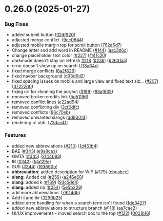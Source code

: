 # 0.26.0 (2025-01-27)


### Bug Fixes

* added submit button ([02df920](https://github.com/jvos415/Abbreve/commit/02df9204cd353cc16dcf636355e5d198d1e54e0b))
* adjusted merge conflict. ([9cc0844](https://github.com/jvos415/Abbreve/commit/9cc0844980140aee9f2a49c06cf7b93677becd59))
* adjusted mobile margin top for scroll button ([762a6d7](https://github.com/jvos415/Abbreve/commit/762a6d7012df32f7ceb2bf237ebd4edd5e1962f6))
* Change letter and add word in README ([#144](https://github.com/jvos415/Abbreve/issues/144)) ([aac3d6c](https://github.com/jvos415/Abbreve/commit/aac3d6c6533044dfc8d82d7c4a945a7c8c1f042f))
* change placeholder text color ([#227](https://github.com/jvos415/Abbreve/issues/227)) ([f141c20](https://github.com/jvos415/Abbreve/commit/f141c2008032f88473a87917a5c205a95ede87b3))
* darkmode doesn't stay on refresh [#218](https://github.com/jvos415/Abbreve/issues/218) ([#236](https://github.com/jvos415/Abbreve/issues/236)) ([62631a5](https://github.com/jvos415/Abbreve/commit/62631a539271c5673f97519bed1d905ccfc2daf7))
* error doesn't show up on search ([7f8a34c](https://github.com/jvos415/Abbreve/commit/7f8a34c0955494defdb69494bc05dc534e41c89c))
* fixed merge conflicts ([6a2f829](https://github.com/jvos415/Abbreve/commit/6a2f829cb42c7bab01f27218b777d8f0fb4adc53))
* fixed navbar background ([d93d6d2](https://github.com/jvos415/Abbreve/commit/d93d6d27a568c001f178c5011c805fa0d2b18142))
* fixed spacing issues on mobile and large view and fixed text siz… ([#207](https://github.com/jvos415/Abbreve/issues/207)) ([37222d0](https://github.com/jvos415/Abbreve/commit/37222d053fa7aa2ad789eb2ed50255b319ff4341))
* fixing url for clonning the porject ([#189](https://github.com/jvos415/Abbreve/issues/189)) ([88a1635](https://github.com/jvos415/Abbreve/commit/88a163529e73daee349ea101708783b96fb9cfc2))
* removed broken credits link ([5e51196](https://github.com/jvos415/Abbreve/commit/5e51196da3b473198b54b8a00950c6a6386dd6a9))
* removed conflict lines ([e22ad94](https://github.com/jvos415/Abbreve/commit/e22ad94c9398832060d8b582cb80ccb46ee701cc))
* removed conflicting div ([3cf0dfc](https://github.com/jvos415/Abbreve/commit/3cf0dfc6c865475c3aa7572d9280e7e315783ebe))
* removed conflicts ([86c70eb](https://github.com/jvos415/Abbreve/commit/86c70ebaa283dbd5aeefed239946f67d894f29d2))
* removed unwanted slangs ([dd93014](https://github.com/jvos415/Abbreve/commit/dd930148bd01427f9aa3bc3858d27b118d6443a4))
* rendering of abb. ([73dac4f](https://github.com/jvos415/Abbreve/commit/73dac4f24ee7eee21c1d8205940f6a2b78e66504))


### Features

* added new abbreviations ([#210](https://github.com/jvos415/Abbreve/issues/210)) ([1d451b4](https://github.com/jvos415/Abbreve/commit/1d451b4df69b85e4de80a4c40a73a4256d01d0b3))
* BAE ([#343](https://github.com/jvos415/Abbreve/issues/343)) ([e9a8cea](https://github.com/jvos415/Abbreve/commit/e9a8cea485f7a2f4380bb259c439bf5b171bae0c))
* GMTA ([#345](https://github.com/jvos415/Abbreve/issues/345)) ([2144688](https://github.com/jvos415/Abbreve/commit/214468801ed22f1e6143de51f2f92e817ebfb80b))
* IB ([#342](https://github.com/jvos415/Abbreve/issues/342)) ([fda129d](https://github.com/jvos415/Abbreve/commit/fda129dac740974e6b91befe4ead14066004a1ab))
* SUS ([#344](https://github.com/jvos415/Abbreve/issues/344)) ([f93690b](https://github.com/jvos415/Abbreve/commit/f93690b8781e3d9aaa082eabdc2cc5c51aa8203b))
* **abbreviation:** added description for WIP ([#179](https://github.com/jvos415/Abbreve/issues/179)) ([cbeabcc](https://github.com/jvos415/Abbreve/commit/cbeabcc4369ed3bf120690483eb3dc43242a0537))
* **slang:** Added csl ([#259](https://github.com/jvos415/Abbreve/issues/259)) ([a246e68](https://github.com/jvos415/Abbreve/commit/a246e68b94f3c93fa141ed2fc9ba7ebd36bf2324))
* **slang:** added k ([#169](https://github.com/jvos415/Abbreve/issues/169)) ([93c5de4](https://github.com/jvos415/Abbreve/commit/93c5de4d8220e988c419c54140bea3e753f7700b))
* **slang:** added rip ([#254](https://github.com/jvos415/Abbreve/issues/254)) ([5e5b229](https://github.com/jvos415/Abbreve/commit/5e5b22969b9353affa3659572787775451bda052))
* add more abbreviations ([79f14db](https://github.com/jvos415/Abbreve/commit/79f14db3ad37a6f1dc73be9b77f28e48b570a0fb))
* Add til and ikr ([3290b25](https://github.com/jvos415/Abbreve/commit/3290b251bd1450ca7b2e2834a8422b9f08b23493))
* added error handling for when a search term isn't found ([1de3427](https://github.com/jvos415/Abbreve/commit/1de34272020e34b4708fc853b0851d165c507a89))
* added new abbreviations to structure branch ([#118](https://github.com/jvos415/Abbreve/issues/118)) ([aa7cae2](https://github.com/jvos415/Abbreve/commit/aa7cae2c0936caf44eb9785304321703a4cd9aad))
* UI/UX improvements - moved search box to the top ([#122](https://github.com/jvos415/Abbreve/issues/122)) ([0031b16](https://github.com/jvos415/Abbreve/commit/0031b160f91cc3906d9fd6ed91bed6f66141276a))



